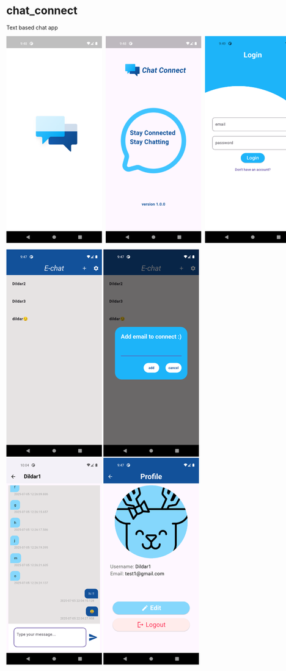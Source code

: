 # chat_connect

Text based chat app

<div style="display: flex; gap: 10px;">
  <img src="demo/d1.png" width="250"/>
  <img src="demo/d2.png" width="250"/>
  <img src="demo/d3.png" width="250"/>
  <img src="demo/d4.png" width="250"/>
</div>
</br>
<div>
<img src="demo/d5.png" width="250"/>
  <img src="demo/d6.png" width="250"/>
  <img src="demo/d7.png" width="250"/>
  <img src="demo/d8.png" width="250"/>
</div>
